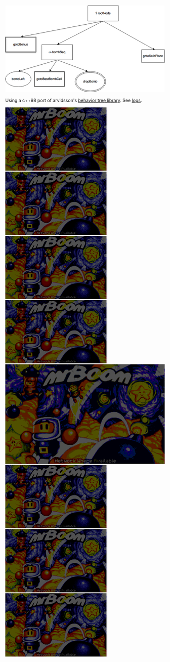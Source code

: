 ![alt tag](bt.png)

Using a c++98 port of arvidsson's [behavior tree library](https://github.com/arvidsson/bt). 
See [logs](../Assets/ai.txt).

![alt tag](../tests/screenshots/mrboom-0.gif)
![alt tag](../tests/screenshots/mrboom-1.gif)
![alt tag](../tests/screenshots/mrboom-2.gif)
![alt tag](../tests/screenshots/mrboom-3.gif)
![alt tag](../tests/screenshots/mrboom-4.gif)
![alt tag](../tests/screenshots/mrboom-5.gif)
![alt tag](../tests/screenshots/mrboom-6.gif)
![alt tag](../tests/screenshots/mrboom-7.gif)

